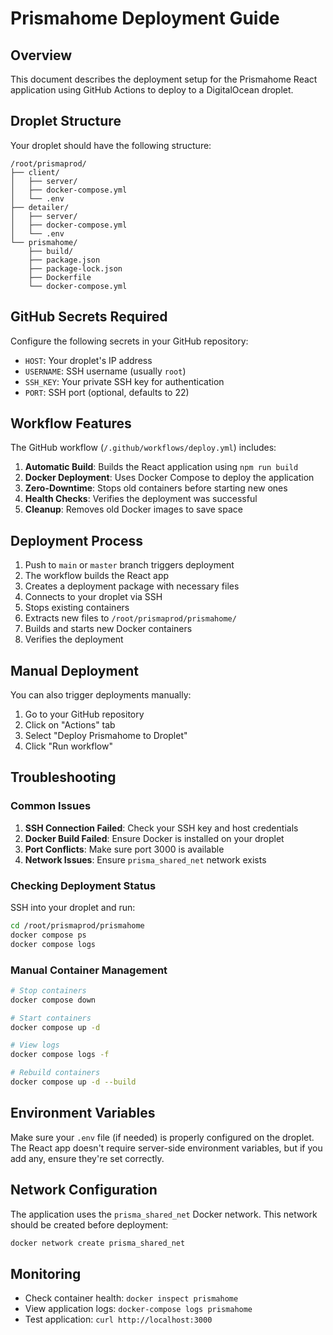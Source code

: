 # Prismahome Deployment Guide

## Overview

This document describes the deployment setup for the Prismahome React application using GitHub Actions to deploy to a DigitalOcean droplet.

## Droplet Structure

Your droplet should have the following structure:

```
/root/prismaprod/
├── client/
│   ├── server/
│   ├── docker-compose.yml
│   └── .env
├── detailer/
│   ├── server/
│   ├── docker-compose.yml
│   └── .env
└── prismahome/
    ├── build/
    ├── package.json
    ├── package-lock.json
    ├── Dockerfile
    └── docker-compose.yml
```

## GitHub Secrets Required

Configure the following secrets in your GitHub repository:

- `HOST`: Your droplet's IP address
- `USERNAME`: SSH username (usually `root`)
- `SSH_KEY`: Your private SSH key for authentication
- `PORT`: SSH port (optional, defaults to 22)

## Workflow Features

The GitHub workflow (`/.github/workflows/deploy.yml`) includes:

1. **Automatic Build**: Builds the React application using `npm run build`
2. **Docker Deployment**: Uses Docker Compose to deploy the application
3. **Zero-Downtime**: Stops old containers before starting new ones
4. **Health Checks**: Verifies the deployment was successful
5. **Cleanup**: Removes old Docker images to save space

## Deployment Process

1. Push to `main` or `master` branch triggers deployment
2. The workflow builds the React app
3. Creates a deployment package with necessary files
4. Connects to your droplet via SSH
5. Stops existing containers
6. Extracts new files to `/root/prismaprod/prismahome/`
7. Builds and starts new Docker containers
8. Verifies the deployment

## Manual Deployment

You can also trigger deployments manually:

1. Go to your GitHub repository
2. Click on "Actions" tab
3. Select "Deploy Prismahome to Droplet"
4. Click "Run workflow"

## Troubleshooting

### Common Issues

1. **SSH Connection Failed**: Check your SSH key and host credentials
2. **Docker Build Failed**: Ensure Docker is installed on your droplet
3. **Port Conflicts**: Make sure port 3000 is available
4. **Network Issues**: Ensure `prisma_shared_net` network exists

### Checking Deployment Status

SSH into your droplet and run:

```bash
cd /root/prismaprod/prismahome
docker compose ps
docker compose logs
```

### Manual Container Management

```bash
# Stop containers
docker compose down

# Start containers
docker compose up -d

# View logs
docker compose logs -f

# Rebuild containers
docker compose up -d --build
```

## Environment Variables

Make sure your `.env` file (if needed) is properly configured on the droplet. The React app doesn't require server-side environment variables, but if you add any, ensure they're set correctly.

## Network Configuration

The application uses the `prisma_shared_net` Docker network. This network should be created before deployment:

```bash
docker network create prisma_shared_net
```

## Monitoring

- Check container health: `docker inspect prismahome`
- View application logs: `docker-compose logs prismahome`
- Test application: `curl http://localhost:3000`
